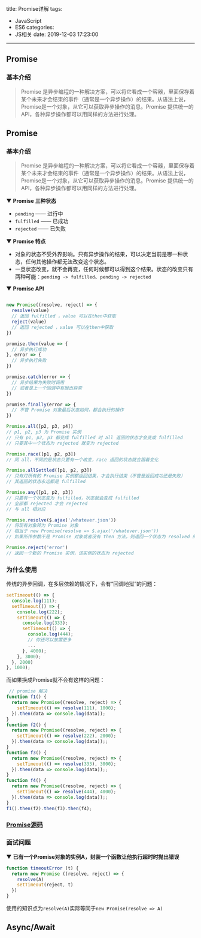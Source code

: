 title: Promise详解
tags:
  - JavaScript
  - ES6
categories:
  - JS相关
date: 2019-12-03 17:23:00
---
## Promise

### 基本介绍

> Promise 是异步编程的一种解决方案，可以将它看成一个容器，里面保存着某个未来才会结束的事件（通常是一个异步操作）的结果。从语法上说，Promise是一个对象，从它可以获取异步操作的消息。Promise 提供统一的 API，各种异步操作都可以用同样的方法进行处理。

<!--more-->

## Promise

### 基本介绍

> Promise 是异步编程的一种解决方案，可以将它看成一个容器，里面保存着某个未来才会结束的事件（通常是一个异步操作）的结果。从语法上说，Promise是一个对象，从它可以获取异步操作的消息。Promise 提供统一的 API，各种异步操作都可以用同样的方法进行处理。

▼ **Promise 三种状态**
* `pending` —— 进行中
* `fulfilled` —— 已成功
* `rejected` —— 已失败

▼ **Promise 特点**
* 对象的状态不受外界影响。只有异步操作的结果，可以决定当前是哪一种状态，任何其他操作都无法改变这个状态。
* 一旦状态改变，就不会再变，任何时候都可以得到这个结果。状态的改变只有两种可能：`pending -> fulfilled`、`pending -> rejected`

▼ **Promise API**
```js

new Promise((resolve, reject) => {
  resolve(value)
  // 返回 fulfilled ，value 可以在then中获取
  reject(value)
  // 返回 rejected ，value 可以在then中获取
})

promise.then(value => {
  // 异步执行成功
}, error => {
  // 异步执行失败
})

promise.catch(error => {
  // 异步结果为失败时调用
  // 或者是上一个回调中有抛出异常
})

promise.finally(error => {
  // 不管 Promise 对象最后状态如何，都会执行的操作
})

Promise.all([p2, p3, p4])
// p1, p2, p3 为 Promise 实例
// 只有 p1, p2, p3 都变成 fulfilled 时 all 返回的状态才会变成 fulfilled
// 只要其中一个状态为 rejected 就变为 rejected

Promise.race([p1, p2, p3])
// 同 all，不同的是状态只要有一个改变，race 返回的状态就会跟着变化

Promise.allSettled([p1, p2, p3])
// 只有灯所有的 Promise 实例都返回结果，才会执行结束（不管是返回成功还是失败）
// 其返回的状态永远都是 fulfilled

Promise.any([p1, p2, p3])
// 只要有一个状态变为 fulfilled，状态就会变成 fulfilled
// 全部都 rejected 才会 rejected
// 与 all 相对应

Promise.resolve($.ajax('/whatever.json'))
// 将现有对象转为 Promise 对象
// 相当于 new Promise(resolve => $.ajax('/whatever.json'))
// 如果所传参数不是 Promise 对象或者没有 then 方法，则返回一个状态为 resolved 的 Promise 实例

Promise.reject('error')
// 返回一个新的 Promise 实例，该实例的状态为 rejected
```

### 为什么使用

传统的异步回调，在多层依赖的情况下，会有“回调地狱”的问题：

```js
setTimeout(() => {
  console.log(111);
  setTimeout(() => {
    console.log(222);
    setTimeout(() => {
      console.log(333);
      setTimeout(() => {
        console.log(444);
        // 你还可以放置更多
        ...
      }, 4000);
    }, 3000);
  }, 2000)
}, 1000);
```

而如果换成Promise就不会有这样的问题：

```js
 // promise 解决
function f1() {
  return new Promise((resolve, reject) => {
    setTimeout(() => resolve(111), 1000);
  }).then(data => console.log(data));
}
function f2() {
  return new Promise((resolve, reject) => {
    setTimeout(() => resolve(222), 2000);
  }).then(data => console.log(data));;
}
function f3() {
  return new Promise((resolve, reject) => {
    setTimeout(() => resolve(333), 3000);
  }).then(data => console.log(data));;
}
function f4() {
  return new Promise((resolve, reject) => {
    setTimeout(() => resolve(444), 4000);
  }).then(data => console.log(data));;
}
f1().then(f2).then(f3).then(f4);
```

### [Promise源码](https://chromium.googlesource.com/v8/v8/+/3.29.45/src/promise.js?autodive=0%2F)

### 面试问题

▼ **已有一个Promise对象的实例A，封装一个函数让他执行超时时抛出错误**

```js
function timeoutError (t) {
  return new Promise ((resolve, reject) => {
    resolve(A)
    setTimeout(reject, t)
  })
}
```
使用的知识点为`resolve(A)`实际等同于`new Promise(resolve => A)`

## Async/Await